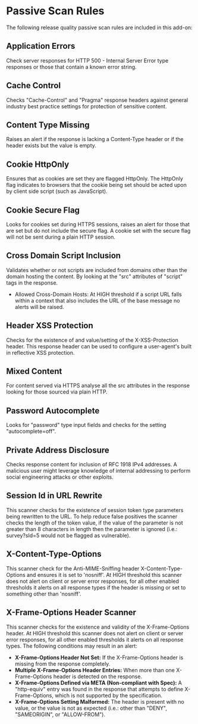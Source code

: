 # Passive Scan Rules #

The following release quality passive scan rules are included in this add-on:

## Application Errors ##

Check server responses for HTTP 500 - Internal Server Error type responses or those that contain a known error string.

## Cache Control ##

Checks "Cache-Control" and "Pragma" response headers against general industry best practice settings for protection of sensitive content.

## Content Type Missing ##

Raises an alert if the response is lacking a Content-Type header or if the header exists but the value is empty.

## Cookie HttpOnly ##

Ensures that as cookies are set they are flagged HttpOnly. The HttpOnly flag indicates to browsers that the cookie being set should be acted upon by client side script (such as JavaScript).

## Cookie Secure Flag ##

Looks for cookies set during HTTPS sessions, raises an alert for those that are set but do not include the secure flag. A cookie set with the secure flag will not be sent during a plain HTTP session.

## Cross Domain Script Inclusion ##

Validates whether or not scripts are included from domains other than the domain hosting the content. By looking at the "src" attributes of "script" tags in the response.

 *  Allowed Cross-Domain Hosts: At HIGH threshold if a script URL falls within a context that also includes the URL of the base message no alerts will be raised.

## Header XSS Protection ##

Checks for the existence of and value/setting of the X-XSS-Protection header. This response header can be used to configure a user-agent's built in reflective XSS protection.

## Mixed Content ##

For content served via HTTPS analyse all the src attributes in the response looking for those sourced via plain HTTP.

## Password Autocomplete ##

Looks for "password" type input fields and checks for the setting "autocomplete=off".

## Private Address Disclosure ##

Checks response content for inclusion of RFC 1918 IPv4 addresses. A malicious user might leverage knowledge of internal addressing to perform social engineering attacks or other exploits.

## Session Id in URL Rewrite ##

This scanner checks for the existence of session token type parameters being rewritten to the URL. To help reduce false positives the scanner checks the length of the token value, if the value of the parameter is not greater than 8 characters in length then the parameter is ignored (i.e.: survey?sId=5 would not be flagged as vulnerable).

## X-Content-Type-Options ##

This scanner check for the Anti-MIME-Sniffing header X-Content-Type-Options and ensures it is set to 'nosniff'. At HIGH threshold this scanner does not alert on client or server error responses, for all other enabled thresholds it alerts on all response types if the header is missing or set to something other than 'nosniff'.

## X-Frame-Options Header Scanner ##

This scanner checks for the existence and validity of the X-Frame-Options header. At HIGH threshold this scanner does not alert on client or server error responses, for all other enabled thresholds it alerts on all response types. The following conditions may result in an alert:

 *  **X-Frame-Options Header Not Set:**  If the X-Frame-Options header is missing from the response completely.
 *  **Multiple X-Frame-Options Header Entries:**  When more than one X-Frame-Options header is detected on the response.
 *  **X-Frame-Options Defined via META (Non-compliant with Spec):**  A "http-equiv" entry was found in the response that attempts to define X-Frame-Options, which is not supported by the specification.
 *  **X-Frame-Options Setting Malformed:**  The header is present with no value, or the value is not as expected (i.e.: other than "DENY", "SAMEORIGIN", or "ALLOW-FROM").